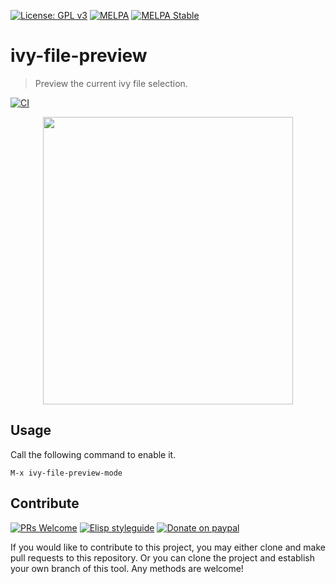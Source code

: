 [![License: GPL v3](https://img.shields.io/badge/License-GPL%20v3-blue.svg)](https://www.gnu.org/licenses/gpl-3.0)
[![MELPA](https://melpa.org/packages/ivy-file-preview-badge.svg)](https://melpa.org/#/ivy-file-preview)
[![MELPA Stable](https://stable.melpa.org/packages/ivy-file-preview-badge.svg)](https://stable.melpa.org/#/ivy-file-preview)

# ivy-file-preview
> Preview the current ivy file selection.

[![CI](https://github.com/jcs-elpa/ivy-file-preview/actions/workflows/test.yml/badge.svg)](https://github.com/jcs-elpa/ivy-file-preview/actions/workflows/test.yml)

<p align="center">
  <img src="./etc/demo.gif" width="400" height="460"/>
</p>

## Usage

Call the following command to enable it.

```
M-x ivy-file-preview-mode
```
## Contribute

[![PRs Welcome](https://img.shields.io/badge/PRs-welcome-brightgreen.svg)](http://makeapullrequest.com)
[![Elisp styleguide](https://img.shields.io/badge/elisp-style%20guide-purple)](https://github.com/bbatsov/emacs-lisp-style-guide)
[![Donate on paypal](https://img.shields.io/badge/paypal-donate-1?logo=paypal&color=blue)](https://www.paypal.me/jcs090218)

If you would like to contribute to this project, you may either
clone and make pull requests to this repository. Or you can
clone the project and establish your own branch of this tool.
Any methods are welcome!
